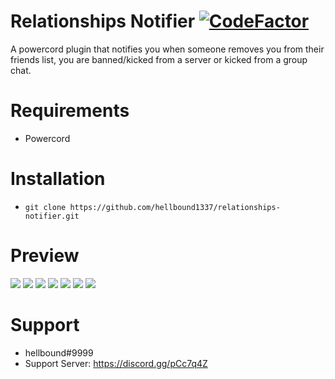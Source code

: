 # Relationships Notifier [![CodeFactor](https://www.codefactor.io/repository/github/hellbound1337/relationships-notifier/badge)](https://www.codefactor.io/repository/github/hellbound1337/relationships-notifier)

A powercord plugin that notifies you when someone removes you from their friends list, you are banned/kicked from a server or kicked from a group chat.

# Requirements

-  Powercord

# Installation

-  `git clone https://github.com/hellbound1337/relationships-notifier.git`

# Preview

<img src="https://i.imgur.com/5sdFepE.png"/>
<img src="https://i.imgur.com/xs2IvJh.png"/>
<img src="https://i.imgur.com/XrPBOIQ.png"/>
<img src="https://i.imgur.com/x8Ac0HS.png"/>
<img src="https://i.imgur.com/l8vH1TX.png"/>
<img src="https://i.imgur.com/AOLOpn4.png"/>
<img src="https://i.imgur.com/SKDP0y8.png"/>

# Support

-  hellbound#9999
-  Support Server: https://discord.gg/pCc7q4Z
